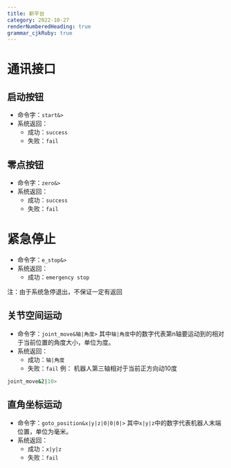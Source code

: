 ```yaml
---
title: 新平台 
category: 2022-10-27
renderNumberedHeading: true
grammar_cjkRuby: true
---
```



# 通讯接口

## 启动按钮
- 命令字：`start&>`
- 系统返回：
	- 成功：`success`
	- 失败：`fail`


## 零点按钮
- 命令字：`zero&>`
- 系统返回：
	- 成功：`success`
	- 失败：`fail`

# 紧急停止
- 命令字：`e_stop&>`
- 系统返回：
	- 成功：`emergency stop`

注：由于系统急停退出，不保证一定有返回

 ## 关节空间运动
 - 命令字：`joint_move&轴|角度>`
	其中`轴|角度`中的数字代表第n轴要运动到的相对于当前位置的角度大小，单位为度。
- 系统返回：
	- 成功：`轴|角度`
	- 失败：`fail`
例：
机器人第三轴相对于当前正方向动10度

``` bash
joint_move&2|10>
```

 ## 直角坐标运动
 - 命令字：`goto_position&x|y|z|0|0|0|>`
	其中`x|y|z`中的数字代表机器人末端位置，单位为毫米。
- 系统返回：
	- 成功：`x|y|z`
	- 失败：`fail`

